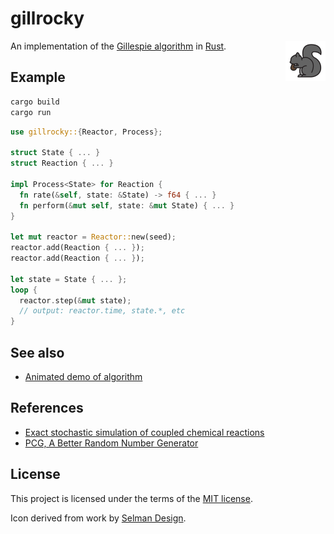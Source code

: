 # gillrocky

<img alt="Rocket Gillespie" title="Rocket Gillespie" src="./demo/src/icon.png" align="right" height="64px">

An implementation of the [Gillespie algorithm](https://en.wikipedia.org/wiki/Gillespie_algorithm) in [Rust](https://www.rust-lang.org/).

## Example

```sh
cargo build
cargo run
```

```rust
use gillrocky::{Reactor, Process};

struct State { ... }
struct Reaction { ... }

impl Process<State> for Reaction {
  fn rate(&self, state: &State) -> f64 { ... }
  fn perform(&mut self, state: &mut State) { ... }
}

let mut reactor = Reactor::new(seed);
reactor.add(Reaction { ... });
reactor.add(Reaction { ... });

let state = State { ... };
loop {
  reactor.step(&mut state);
  // output: reactor.time, state.*, etc
}
```

## See also

* [Animated demo of algorithm](./demo/README.md)

## References

* [Exact stochastic simulation of coupled chemical reactions](https://pubs.acs.org/doi/10.1021/j100540a008)
* [PCG, A Better Random Number Generator](https://www.pcg-random.org/)

## License

This project is licensed under the terms of the [MIT license](LICENSE.txt).

Icon derived from work by [Selman Design](https://selman.nyc/).
